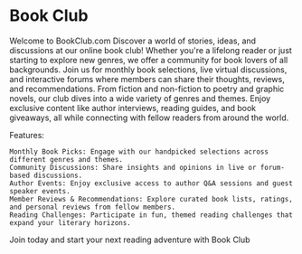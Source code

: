 # Book Club

Welcome to BookClub.com
Discover a world of stories, ideas, and discussions at our online book club! Whether you're a lifelong reader or just starting to explore new genres, we offer a community for book lovers of all backgrounds. Join us for monthly book selections, live virtual discussions, and interactive forums where members can share their thoughts, reviews, and recommendations. From fiction and non-fiction to poetry and graphic novels, our club dives into a wide variety of genres and themes. Enjoy exclusive content like author interviews, reading guides, and book giveaways, all while connecting with fellow readers from around the world.

Features:

    Monthly Book Picks: Engage with our handpicked selections across different genres and themes.
    Community Discussions: Share insights and opinions in live or forum-based discussions.
    Author Events: Enjoy exclusive access to author Q&A sessions and guest speaker events.
    Member Reviews & Recommendations: Explore curated book lists, ratings, and personal reviews from fellow members.
    Reading Challenges: Participate in fun, themed reading challenges that expand your literary horizons.

Join today and start your next reading adventure with Book Club

